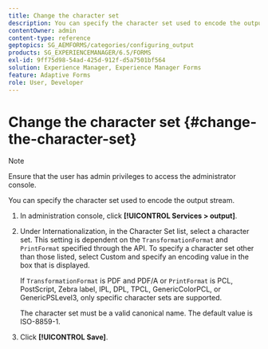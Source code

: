 ```yaml
---
title: Change the character set
description: You can specify the character set used to encode the output stream. Learn how you can change the character set.
contentOwner: admin
content-type: reference
geptopics: SG_AEMFORMS/categories/configuring_output
products: SG_EXPERIENCEMANAGER/6.5/FORMS
exl-id: 9ff75d98-54ad-425d-912f-d5a7501bf564
solution: Experience Manager, Experience Manager Forms
feature: Adaptive Forms
role: User, Developer
---
```

# Change the character set {#change-the-character-set}

>[!NOTE]
> 
> Ensure that the user has admin privileges to access the administrator console.

You can specify the character set used to encode the output stream.

1. In administration console, click **[!UICONTROL Services > output]**.
1. Under Internationalization, in the Character Set list, select a character set. This setting is dependent on the `TransformationFormat` and `PrintFormat` specified through the API. To specify a character set other than those listed, select Custom and specify an encoding value in the box that is displayed.

   If `TransformationFormat` is PDF and PDF/A or `PrintFormat` is PCL, PostScript, Zebra label, IPL, DPL, TPCL, GenericColorPCL, or GenericPSLevel3, only specific character sets are supported.

   The character set must be a valid canonical name. The default value is ISO-8859-1.

1. Click **[!UICONTROL Save]**.
